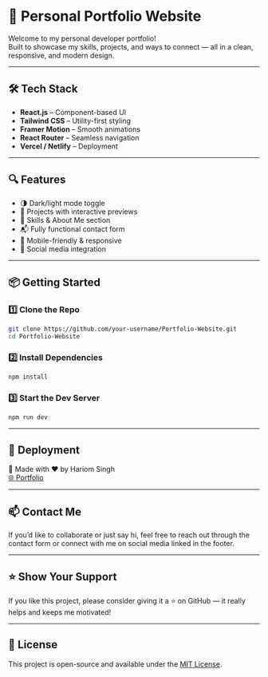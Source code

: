 # 🚀 Personal Portfolio Website

Welcome to my personal developer portfolio!  
Built to showcase my skills, projects, and ways to connect — all in a clean, responsive, and modern design.

---

## 🛠️ Tech Stack

- **React.js** – Component-based UI
- **Tailwind CSS** – Utility-first styling
- **Framer Motion** – Smooth animations
- **React Router** – Seamless navigation
- **Vercel / Netlify** – Deployment

---

## 🔍 Features

- 🌗 Dark/light mode toggle  
- 💼 Projects with interactive previews  
- 🧠 Skills & About Me section  
- 📬 Fully functional contact form  
- 📱 Mobile-friendly & responsive  
- 🔗 Social media integration  

---
## 📦 Getting Started

### 1️⃣ Clone the Repo

```bash
git clone https://github.com/your-username/Portfolio-Website.git
cd Portfolio-Website
```

### 2️⃣ Install Dependencies

```bash
npm install
```

### 3️⃣ Start the Dev Server

```bash
npm run dev
```

---

## 🚀 Deployment

🔧 Made with ❤️ by Hariom Singh  
[🌐 Portfolio](https://barbelltobinary.netlify.app/)

---

## 📫 Contact Me

If you’d like to collaborate or just say hi, feel free to reach out through the contact form or connect with me on social media linked in the footer.

---

## ⭐ Show Your Support

If you like this project, please consider giving it a ⭐ on GitHub — it really helps and keeps me motivated!

---

## 📝 License

This project is open-source and available under the [MIT License](LICENSE).
